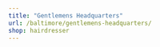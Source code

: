 ```yaml
---
title: "Gentlemens Headquarters"
url: /baltimore/gentlemens-headquarters/
shop: hairdresser
---
```


